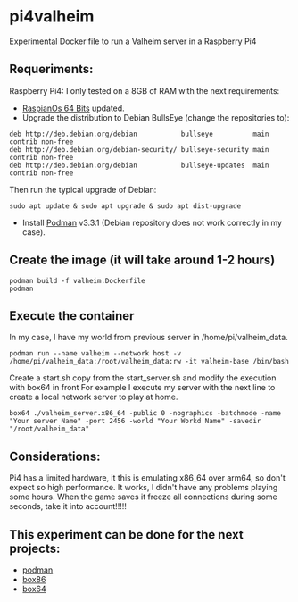 # pi4valheim
Experimental Docker file to run a Valheim server in a Raspberry Pi4

## Requeriments:
Raspberry Pi4: I only tested on a 8GB of RAM with the next requirements:
- [RaspianOs 64 Bits](https://downloads.raspberrypi.org/raspios_arm64/images/raspios_arm64-2020-05-28/) updated.
- Upgrade the distribution to Debian BullsEye (change the repositories to):

```
deb http://deb.debian.org/debian           bullseye          main contrib non-free
deb http://deb.debian.org/debian-security/ bullseye-security main contrib non-free
deb http://deb.debian.org/debian           bullseye-updates  main contrib non-free
```

Then run the typical upgrade of Debian:
```
sudo apt update & sudo apt upgrade & sudo apt dist-upgrade
```

- Install [Podman](https://podman.io/getting-started/installation) v3.3.1 (Debian repository does not work correctly in my case).

## Create the image (it will take around 1-2 hours)

    podman build -f valheim.Dockerfile
    podman 
        
## Execute the container
In my case, I have my world from previous server in /home/pi/valheim_data.

    podman run --name valheim --network host -v /home/pi/valheim_data:/root/valheim_data:rw -it valheim-base /bin/bash
    
Create a start.sh copy from the start_server.sh and modify the execution with box64 in front
For example I execute my server with the next line to create a local network server to play at home.
    
    box64 ./valheim_server.x86_64 -public 0 -nographics -batchmode -name "Your server Name" -port 2456 -world "Your Workd Name" -savedir "/root/valheim_data"
    
## Considerations:
Pi4 has a limited hardware, it this is emulating x86_64 over arm64, so don't expect so high performance. It works, I didn't have any problems playing some hours.
When the game saves it freeze all connections during some seconds, take it into account!!!!!

## This experiment can be done for the next projects:
- [podman](podman.io)
- [box86](https://github.com/ptitSeb/box86)
- [box64](https://github.com/ptitSeb/box64)
